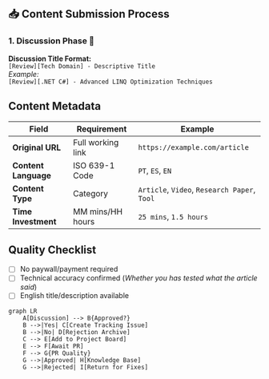## 📥 Content Submission Process

### 1. Discussion Phase 💬

**Discussion Title Format:**  
`[Review][Tech Domain] - Descriptive Title`  
*Example:*  
`[Review][.NET C#] - Advanced LINQ Optimization Techniques`

## Content Metadata
| Field | Requirement | Example |
|-------|-------------|---------|
| **Original URL** | Full working link | `https://example.com/article` |
| **Content Language** | ISO 639-1 Code | `PT`, `ES`, `EN` |
| **Content Type** | Category | `Article`, `Video`, `Research Paper`, `Tool` |
| **Time Investment** | MM mins/HH hours | `25 mins`, `1.5 hours` |

## Quality Checklist
- [ ] No paywall/payment required
- [ ] Technical accuracy confirmed (*Whether you has tested what the article said*)
- [ ] English title/description available

```mermaid
graph LR
    A[Discussion] --> B{Approved?}
    B -->|Yes| C[Create Tracking Issue]
    B -->|No| D[Rejection Archive]
    C --> E[Add to Project Board]
    E --> F[Await PR]
    F --> G{PR Quality}
    G -->|Approved| H[Knowledge Base]
    G -->|Rejected| I[Return for Fixes]
```